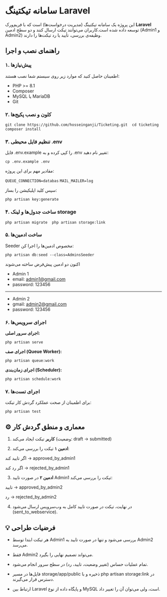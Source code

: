 سامانه تیکتینگ Laravel
=========================

این پروژه یک سامانه تیکتینگ (مدیریت درخواست‌ها) است که با فریم‌ورک **Laravel** توسعه داده شده است.کاربران می‌توانند تیکت ارسال کنند و دو سطح ادمین (Admin1 و Admin2) وظیفه‌ی بررسی، تأیید یا رد تیکت‌ها را دارند.

راهنمای نصب و اجرا
---------------------

### ۱. پیش‌نیازها

اطمینان حاصل کنید که موارد زیر روی سیستم شما نصب هستند:

*   PHP >= 8.1
*   Composer
*   MySQL یا MariaDB
*   Git
    

### ۲. کلون و نصب پکیج‌ها

`git clone https://github.com/hosseinganji/Ticketing.git  cd ticketing  composer install`

### ۳. تنظیم فایل محیطی .env

فایل .env.example را کپی کرده و به .env تغییر نام دهید:

`cp .env.example .env`

مقادیر مهم برای این پروژه:

`QUEUE_CONNECTION=databas`
`MAIL_MAILER=log`

سپس کلید اپلیکیشن را بساز:

`php artisan key:generate`

### ۴. ساخت جدول‌ها و لینک storage

`php artisan migrate  php artisan storage:link`

### ۵. ساخت ادمین‌ها

Seeder مخصوص ادمین‌ها را اجرا کن:

`php artisan db:seed --class=AdminsSeeder`

اکنون دو ادمین پیش‌فرض ساخته می‌شوند


*   Admin 1
*   email: admin1@gmail.com
*   password: 123456
----------
*   Admin 2
*   gmail: admin2@gmail.com
*   password: 123456

### ۶. اجرای سرویس‌ها

**اجرای سرور اصلی:**

`php artisan serve`

**اجرای صف (Queue Worker):**

`php artisan queue:work`

**اجرای زمان‌بندی (Scheduler):**

`php artisan schedule:work`

### ۷. اجرای تست‌ها

برای اطمینان از صحت عملکرد گردش کار تیکت:

`php artisan test`

⚙️ معماری و منطق گردش کار
-------------------------

1.  **کاربر** تیکت ایجاد می‌کند (وضعیت: draft → submitted)
    
2.  **ادمین ۱** تیکت را بررسی می‌کند:
    
اگر تایید کند → approved\_by\_admin1
        
اگر رد کند → rejected\_by\_admin1
        
3.  **ادمین ۲** در صورت تایید Admin1 تیکت را بررسی می‌کند:
    
تایید → approved\_by\_admin2
        
رد → rejected\_by\_admin2
        
4.  در نهایت، تیکت در صورت تایید کامل به وب‌سرویس ارسال می‌شود (sent\_to\_webservice).
    

    

💡 فرضیات طراحی
---------------

*   هر تیکت ابتدا توسط Admin1 بررسی می‌شود و تنها در صورت تایید به Admin2 می‌رسد.
    
*   فقط Admin2 می‌تواند تصمیم نهایی را بگیرد.
    
*   تمام عملیات حساس (تغییر وضعیت، تایید، رد) در سطح سرور انجام می‌شود.
    
*   فایل‌ها در مسیر storage/app/public ذخیره و با php artisan storage:link در دسترس قرار می‌گیرند.
    
*   ارتباط بین Laravel و پایگاه داده از نوع MySQL است، ولی می‌توان آن را تغییر داد.
